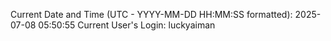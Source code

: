 Current Date and Time (UTC - YYYY-MM-DD HH:MM:SS formatted): 2025-07-08 05:50:55
Current User's Login: luckyaiman

